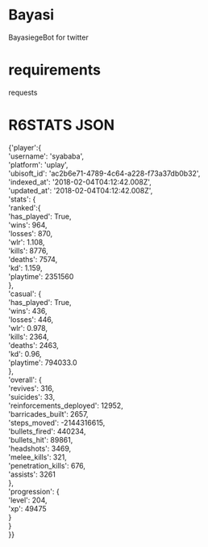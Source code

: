 # Bayasi
BayasiegeBot for twitter

# requirements
requests

# R6STATS JSON
{'player':{  
    'username': 'syababa',  
    'platform': 'uplay',  
    'ubisoft_id': 'ac2b6e71-4789-4c64-a228-f73a37db0b32',  
    'indexed_at': '2018-02-04T04:12:42.008Z',  
    'updated_at': '2018-02-04T04:12:42.008Z',  
    'stats': {  
        'ranked':{  
            'has_played': True,  
            'wins': 964,  
            'losses': 870,  
            'wlr': 1.108,  
            'kills': 8776,  
            'deaths': 7574,  
            'kd': 1.159,  
            'playtime': 2351560  
        },  
        'casual': {  
            'has_played': True,  
            'wins': 436,   
            'losses': 446,   
            'wlr': 0.978,   
            'kills': 2364,   
            'deaths': 2463,   
            'kd': 0.96,   
            'playtime': 794033.0  
        },   
        'overall': {  
            'revives': 316,   
            'suicides': 33,   
            'reinforcements_deployed': 12952,   
            'barricades_built': 2657,   
            'steps_moved': -2144316615,   
            'bullets_fired': 440234,   
            'bullets_hit': 89861,   
            'headshots': 3469,   
            'melee_kills': 321,   
            'penetration_kills': 676,   
            'assists': 3261  
        },   
        'progression': {  
            'level': 204,  
            'xp': 49475  
        }  
    }  
}}  
